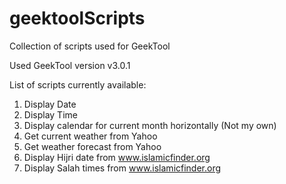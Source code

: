 geektoolScripts
===============

Collection of scripts used for GeekTool

Used GeekTool version v3.0.1

List of scripts currently available:

1. Display Date
2. Display Time
3. Display calendar for current month horizontally (Not my own)
4. Get current weather from Yahoo 
5. Get weather forecast from Yahoo
6. Display Hijri date from www.islamicfinder.org
7. Display Salah times from www.islamicfinder.org